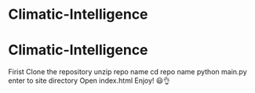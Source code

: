 # Climatic-Intelligence
# Climatic-Intelligence
Firist Clone the repository
unzip repo name
cd repo name
python main.py
enter to site directory
Open index.html
Enjoy! 😃👌
